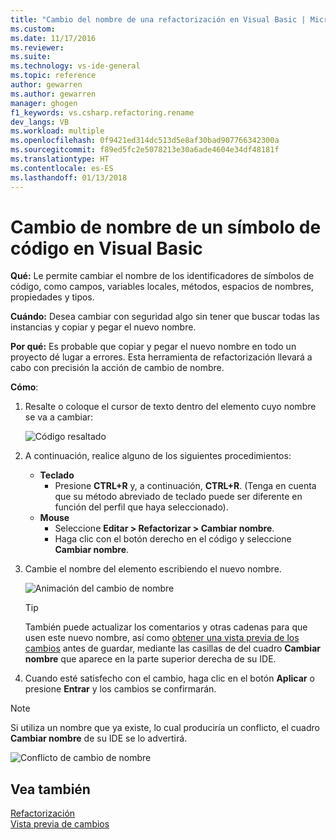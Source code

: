 ```yaml
---
title: "Cambio del nombre de una refactorización en Visual Basic | Microsoft Docs"
ms.custom: 
ms.date: 11/17/2016
ms.reviewer: 
ms.suite: 
ms.technology: vs-ide-general
ms.topic: reference
author: gewarren
ms.author: gewarren
manager: ghogen
f1_keywords: vs.csharp.refactoring.rename
dev_langs: VB
ms.workload: multiple
ms.openlocfilehash: 0f9421ed314dc513d5e8af30bad907766342300a
ms.sourcegitcommit: f89ed5fc2e5078213e30a6ade4604e34df48181f
ms.translationtype: HT
ms.contentlocale: es-ES
ms.lasthandoff: 01/13/2018
---
```

# <a name="rename-a-code-symbol-in-visual-basic"></a>Cambio de nombre de un símbolo de código en Visual Basic

**Qué:** Le permite cambiar el nombre de los identificadores de símbolos de código, como campos, variables locales, métodos, espacios de nombres, propiedades y tipos.

**Cuándo:** Desea cambiar con seguridad algo sin tener que buscar todas las instancias y copiar y pegar el nuevo nombre.

**Por qué:** Es probable que copiar y pegar el nuevo nombre en todo un proyecto dé lugar a errores.  Esta herramienta de refactorización llevará a cabo con precisión la acción de cambio de nombre.

**Cómo**:

1. Resalte o coloque el cursor de texto dentro del elemento cuyo nombre se va a cambiar:

   ![Código resaltado](media/rename-highlight-vb.png)

1. A continuación, realice alguno de los siguientes procedimientos:
   * **Teclado**
     * Presione **CTRL+R** y, a continuación, **CTRL+R**.  (Tenga en cuenta que su método abreviado de teclado puede ser diferente en función del perfil que haya seleccionado).
   * **Mouse**
     * Seleccione **Editar > Refactorizar > Cambiar nombre**.
     * Haga clic con el botón derecho en el código y seleccione **Cambiar nombre**.

1. Cambie el nombre del elemento escribiendo el nuevo nombre.

   ![Animación del cambio de nombre](media/rename-rename-vb.png)

   > [!TIP]
   > También puede actualizar los comentarios y otras cadenas para que usen este nuevo nombre, así como [obtener una vista previa de los cambios](../../ide/preview-changes.md) antes de guardar, mediante las casillas de del cuadro **Cambiar nombre** que aparece en la parte superior derecha de su IDE.

1. Cuando esté satisfecho con el cambio, haga clic en el botón **Aplicar** o presione **Entrar** y los cambios se confirmarán.

> [!NOTE]
> Si utiliza un nombre que ya existe, lo cual produciría un conflicto, el cuadro **Cambiar nombre** de su IDE se lo advertirá.
>
> ![Conflicto de cambio de nombre](media/rename-conflict-vb.png)

## <a name="see-also"></a>Vea también

[Refactorización](../refactoring-in-visual-studio.md)  
[Vista previa de cambios](../../ide/preview-changes.md)